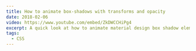 ```yaml
---
title: How to animate box-shadows with transforms and opacity
date: 2018-02-06
video: https://www.youtube.com/embed/ZkDWCCHiPg4
excerpt: A quick look at how to animate material design box shadow elements with CSS.
tags:
  - CSS
---
```


